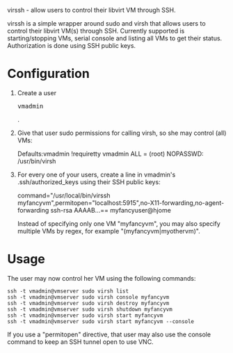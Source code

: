 virssh - allow users to control their libvirt VM through SSH.

virssh is a simple wrapper around sudo and virsh that allows users to control
their libvirt VM(s) through SSH. Currently supported is starting/stopping VMs,
serial console and listing all VMs to get their status. Authorization is done
using SSH public keys.

Configuration
=============

1. Create a user <pre>vmadmin</pre>.

2. Give that user sudo permissions for calling virsh, so she may control (all)
   VMs:

    Defaults:vmadmin !requiretty
    vmadmin ALL = (root) NOPASSWD: /usr/bin/virsh

3. For every one of your users, create a line in vmadmin's .ssh/authorized_keys
   using their SSH public keys:

    command="/usr/local/bin/virssh myfancyvm",permitopen="localhost:5915",no-X11-forwarding,no-agent-forwarding ssh-rsa AAAAB...== myfancyuser@hjome

   Instead of specifying only one VM "myfancyvm", you may also specify multiple
   VMs by regex, for example "(myfancyvm|myothervm)".

Usage
=====

The user may now control her VM using the following commands:

    ssh -t vmadmin@vmserver sudo virsh list
    ssh -t vmadmin@vmserver sudo virsh console myfancyvm
    ssh -t vmadmin@vmserver sudo virsh destroy myfancyvm
    ssh -t vmadmin@vmserver sudo virsh shutdown myfancyvm
    ssh -t vmadmin@vmserver sudo virsh start myfancyvm
    ssh -t vmadmin@vmserver sudo virsh start myfancyvm --console

If you use a "permitopen" directive, that user may also use the console 
command to keep an SSH tunnel open to use VNC.
